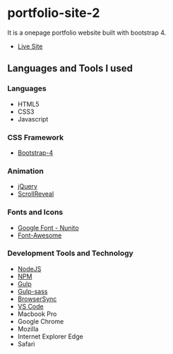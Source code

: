# portfolio-site-2
It is a onepage portfolio website built with bootstrap 4.
- [Live Site](https://rabinrai44.github.io/portfolio-site-2)

## Languages and Tools I used

### Languages 
 - HTML5
 - CSS3
 - Javascript
 
 ### CSS Framework
 - [Bootstrap-4](https://getbootstrap.com)
 
 ### Animation
 - [jQuery](https://jquery.com/)
 - [ScrollReveal](https://scrollrevealjs.org/)
 
 ### Fonts and Icons
 - [Google Font - Nunito](https://fonts.google.com/specimen/Nunito)
 - [Font-Awesome](https://fontawesome.com/)
 
 ### Development Tools and Technology
 - [NodeJS](https://nodejs.org/en/)
 - [NPM](https://www.npmjs.com/)
 - [Gulp](https://gulpjs.com/)
 - [Gulp-sass](https://www.npmjs.com/package/gulp-sass)
 - [BrowserSync](https://browsersync.io/)
 - [VS Code](https://code.visualstudio.com/)
 - Macbook Pro
 - Google Chrome
 - Mozilla
 - Internet Explorer Edge
 - Safari

